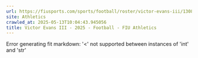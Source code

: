 ```yaml
---
url: https://fiusports.com/sports/football/roster/victor-evans-iii/13083
site: Athletics
crawled_at: 2025-05-13T10:04:43.945056
title: Victor Evans III - 2025 - Football - FIU Athletics
---
```


Error generating fit markdown: '<' not supported between instances of 'int' and 'str'